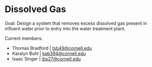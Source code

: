 # Dissolved Gas

Goal: Design a system that removes excess dissolved gas present in influent water prior to entry into the water treatment plant.

Current members: 
- Thomas Bradford | tsb49@cornell.edu
- Karalyn Buhl | kab394@cornell.edu
- Isaac Singer | ibs27@cornell.edu
